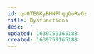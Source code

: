 ```yaml
---
id: qn0TE0KyBHNFhqgQoRvGz
title: Dysfunctions
desc: ''
updated: 1639759165188
created: 1639759165188
---
```



